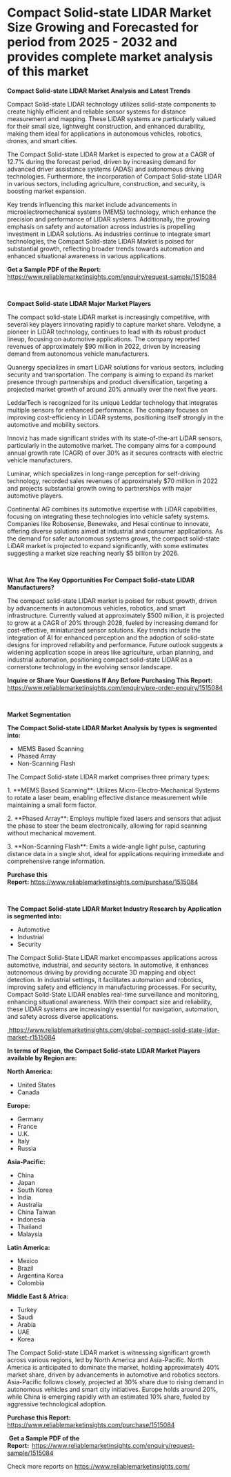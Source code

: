 <p><h1>Compact Solid-state LIDAR Market Size Growing and Forecasted for period from 2025 - 2032 and provides complete market analysis of this market</h1></p><p><strong>Compact Solid-state LIDAR Market Analysis and Latest Trends</strong></p>
<p><p>Compact Solid-state LIDAR technology utilizes solid-state components to create highly efficient and reliable sensor systems for distance measurement and mapping. These LIDAR systems are particularly valued for their small size, lightweight construction, and enhanced durability, making them ideal for applications in autonomous vehicles, robotics, drones, and smart cities.</p><p>The Compact Solid-state LIDAR Market is expected to grow at a CAGR of 12.7% during the forecast period, driven by increasing demand for advanced driver assistance systems (ADAS) and autonomous driving technologies. Furthermore, the incorporation of Compact Solid-state LIDAR in various sectors, including agriculture, construction, and security, is boosting market expansion. </p><p>Key trends influencing this market include advancements in microelectromechanical systems (MEMS) technology, which enhance the precision and performance of LIDAR systems. Additionally, the growing emphasis on safety and automation across industries is propelling investment in LIDAR solutions. As industries continue to integrate smart technologies, the Compact Solid-state LIDAR Market is poised for substantial growth, reflecting broader trends towards automation and enhanced situational awareness in various applications.</p></p>
<p><strong>Get a Sample PDF of the Report:&nbsp;</strong> <a href="https://www.reliablemarketinsights.com/enquiry/request-sample/1515084?utm_campaign=2131&utm_medium=2&utm_source=Github&utm_content=ia&utm_term=13022025&utm_id=compact-solid-state-lidar">https://www.reliablemarketinsights.com/enquiry/request-sample/1515084</a></p>
<p>&nbsp;</p>
<p><strong>Compact Solid-state LIDAR Major Market Players</strong></p>
<p><p>The compact solid-state LiDAR market is increasingly competitive, with several key players innovating rapidly to capture market share. Velodyne, a pioneer in LiDAR technology, continues to lead with its robust product lineup, focusing on automotive applications. The company reported revenues of approximately $90 million in 2022, driven by increasing demand from autonomous vehicle manufacturers.</p><p>Quanergy specializes in smart LiDAR solutions for various sectors, including security and transportation. The company is aiming to expand its market presence through partnerships and product diversification, targeting a projected market growth of around 20% annually over the next five years.</p><p>LeddarTech is recognized for its unique Leddar technology that integrates multiple sensors for enhanced performance. The company focuses on improving cost-efficiency in LiDAR systems, positioning itself strongly in the automotive and mobility sectors.</p><p>Innoviz has made significant strides with its state-of-the-art LiDAR sensors, particularly in the automotive market. The company aims for a compound annual growth rate (CAGR) of over 30% as it secures contracts with electric vehicle manufacturers.</p><p>Luminar, which specializes in long-range perception for self-driving technology, recorded sales revenues of approximately $70 million in 2022 and projects substantial growth owing to partnerships with major automotive players.</p><p>Continental AG combines its automotive expertise with LiDAR capabilities, focusing on integrating these technologies into vehicle safety systems. Companies like Robosense, Benewake, and Hesai continue to innovate, offering diverse solutions aimed at industrial and consumer applications. As the demand for safer autonomous systems grows, the compact solid-state LiDAR market is projected to expand significantly, with some estimates suggesting a market size reaching nearly $5 billion by 2026.</p></p>
<p>&nbsp;</p>
<p><strong>What Are The Key Opportunities For Compact Solid-state LIDAR Manufacturers?</strong></p>
<p><p>The compact solid-state LIDAR market is poised for robust growth, driven by advancements in autonomous vehicles, robotics, and smart infrastructure. Currently valued at approximately $500 million, it is projected to grow at a CAGR of 20% through 2028, fueled by increasing demand for cost-effective, miniaturized sensor solutions. Key trends include the integration of AI for enhanced perception and the adoption of solid-state designs for improved reliability and performance. Future outlook suggests a widening application scope in areas like agriculture, urban planning, and industrial automation, positioning compact solid-state LIDAR as a cornerstone technology in the evolving sensor landscape.</p></p>
<p><strong>Inquire or Share Your Questions If Any Before Purchasing This Report:</strong> <a href="https://www.reliablemarketinsights.com/enquiry/pre-order-enquiry/1515084?utm_campaign=2131&utm_medium=2&utm_source=Github&utm_content=ia&utm_term=13022025&utm_id=compact-solid-state-lidar">https://www.reliablemarketinsights.com/enquiry/pre-order-enquiry/1515084</a></p>
<p>&nbsp;</p>
<p><strong>Market Segmentation</strong></p>
<p><strong>The Compact Solid-state LIDAR Market Analysis by types is segmented into:</strong></p>
<p><ul><li>MEMS Based Scanning</li><li>Phased Array</li><li>Non-Scanning Flash</li></ul></p>
<p><p>The Compact Solid-state LIDAR market comprises three primary types: </p><p>1. **MEMS Based Scanning**: Utilizes Micro-Electro-Mechanical Systems to rotate a laser beam, enabling effective distance measurement while maintaining a small form factor.</p><p>2. **Phased Array**: Employs multiple fixed lasers and sensors that adjust the phase to steer the beam electronically, allowing for rapid scanning without mechanical movement.</p><p>3. **Non-Scanning Flash**: Emits a wide-angle light pulse, capturing distance data in a single shot, ideal for applications requiring immediate and comprehensive range information.</p></p>
<p><strong>Purchase this Report:&nbsp;</strong><a href="https://www.reliablemarketinsights.com/purchase/1515084?utm_campaign=2131&utm_medium=2&utm_source=Github&utm_content=ia&utm_term=13022025&utm_id=compact-solid-state-lidar">https://www.reliablemarketinsights.com/purchase/1515084</a></p>
<p>&nbsp;</p>
<p><strong>The Compact Solid-state LIDAR Market Industry Research by Application is segmented into:</strong></p>
<p><ul><li>Automotive</li><li>Industrial</li><li>Security</li></ul></p>
<p><p>The Compact Solid-State LIDAR market encompasses applications across automotive, industrial, and security sectors. In automotive, it enhances autonomous driving by providing accurate 3D mapping and object detection. In industrial settings, it facilitates automation and robotics, improving safety and efficiency in manufacturing processes. For security, Compact Solid-State LIDAR enables real-time surveillance and monitoring, enhancing situational awareness. With their compact size and reliability, these LIDAR systems are increasingly essential for navigation, automation, and safety across diverse applications.</p></p>
<p><a href="https://www.reliablemarketinsights.com/global-compact-solid-state-lidar-market-r1515084?utm_campaign=2131&utm_medium=2&utm_source=Github&utm_content=ia&utm_term=13022025&utm_id=compact-solid-state-lidar">&nbsp;https://www.reliablemarketinsights.com/global-compact-solid-state-lidar-market-r1515084</a></p>
<p><strong>In terms of Region, the Compact Solid-state LIDAR Market Players available by Region are:</strong></p>
<p>
    <p> <strong> North America: </strong>
        <ul>
            <li>United States</li>
            <li>Canada</li>
        </ul>
        </p> 
    <p> <strong> Europe: </strong>
        <ul>
            <li>Germany</li>
            <li>France</li>
            <li>U.K.</li>
            <li>Italy</li>
            <li>Russia</li>
        </ul>
        </p> 
    <p> <strong> Asia-Pacific: </strong>
        <ul>
            <li>China</li>
            <li>Japan</li>
            <li>South Korea</li>
            <li>India</li>
            <li>Australia</li>
            <li>China Taiwan</li>
            <li>Indonesia</li>
            <li>Thailand</li>
            <li>Malaysia</li>
        </ul>
        </p> 
    <p> <strong> Latin America: </strong>
        <ul>
            <li>Mexico</li>
            <li>Brazil</li>
            <li>Argentina Korea</li>
            <li>Colombia</li>
        </ul>
        </p> 
    <p> <strong> Middle East & Africa: </strong>
        <ul>
            <li>Turkey</li>
            <li>Saudi</li>
            <li>Arabia</li>
            <li>UAE</li>
            <li>Korea</li>
        </ul>
    </p>
    </p>
<p><p>The Compact Solid-state LIDAR market is witnessing significant growth across various regions, led by North America and Asia-Pacific. North America is anticipated to dominate the market, holding approximately 40% market share, driven by advancements in automotive and robotics sectors. Asia-Pacific follows closely, projected at 30% share due to rising demand in autonomous vehicles and smart city initiatives. Europe holds around 20%, while China is emerging rapidly with an estimated 10% share, fueled by aggressive technological adoption.</p></p>
<p><strong>Purchase this Report: </strong><a href="https://www.reliablemarketinsights.com/purchase/1515084?utm_campaign=2131&utm_medium=2&utm_source=Github&utm_content=ia&utm_term=13022025&utm_id=compact-solid-state-lidar">https://www.reliablemarketinsights.com/purchase/1515084</a></p>
<p>&nbsp;<strong>Get a Sample PDF of the Report:&nbsp;&nbsp;</strong><a href="https://www.reliablemarketinsights.com/enquiry/request-sample/1515084?utm_campaign=2131&utm_medium=2&utm_source=Github&utm_content=ia&utm_term=13022025&utm_id=compact-solid-state-lidar">https://www.reliablemarketinsights.com/enquiry/request-sample/1515084</a></p>
<p><strong></strong></p>
<p>Check more reports on <a href="https://www.reliablemarketinsights.com/?utm_campaign=2131&utm_medium=2&utm_source=Github&utm_content=ia&utm_term=13022025&utm_id=compact-solid-state-lidar">https://www.reliablemarketinsights.com/</a></p>